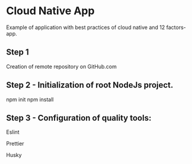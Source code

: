 # Cloud Native App

Example of application with best practices of cloud native and 12 factors-app.

## Step 1

Creation of remote repository on GitHub.com

## Step 2 - Initialization of root NodeJs project.

npm init
npm install

## Step 3 - Configuration of quality tools:

Eslint

Prettier

Husky
